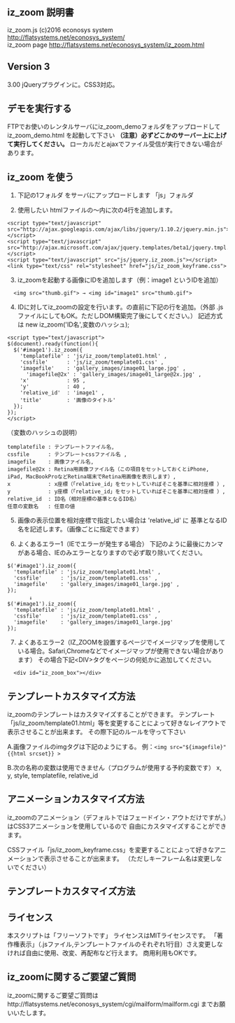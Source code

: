 iz_zoom 説明書
----------

iz_zoom.js (c)2016 econosys system  http://flatsystems.net/econosys_system/  
iz_zoom page   http://flatsystems.net/econosys_system/iz_zoom.html  

Version 3
----------

3.00 jQueryプラグインに。CSS3対応。

デモを実行する
----------

FTPでお使いのレンタルサーバにiz_zoom_demoフォルダをアップロードして
iz_zoom_demo.html を起動して下さい
**（注意）必ずどこかのサーバー上に上げて実行してください。**
ローカルだとajaxでファイル受信が実行できない場合があります。

iz_zoom を使う
-----------

1. 下記の1フォルダ をサーバにアップロードします
「js」フォルダ

2. 使用したい htmlファイルの<head>～</head>内に次の4行を追加します。
```
<script type="text/javascript" src="http://ajax.googleapis.com/ajax/libs/jquery/1.10.2/jquery.min.js"></script>
<script type="text/javascript" src="http://ajax.microsoft.com/ajax/jquery.templates/beta1/jquery.tmpl.js"></script>
<script type="text/javascript" src="js/jquery.iz_zoom.js"></script>
<link type="text/css" rel="stylesheet" href="js/iz_zoom_keyframe.css">
```

3. iz_zoomを起動する画像にIDを追加します（例：image1 というIDを追加）
```
  <img src="thumb.gif"> → <img id="image1" src="thumb.gif">
```

4. IDに対してiz_zoomの設定を行います。</body>の直前に下記の行を追加。（外部 .js ファイルにしてもOK。ただしDOM構築完了後にしてください。）
記述方式は new iz_zoom('ID名',変数のハッシュ);
```
<script type="text/javascript">
$(document).ready(function(){
  $('#image1').iz_zoom({
  	'templatefile' : 'js/iz_zoom/template01.html' ,
  	'cssfile'      : 'js/iz_zoom/template01.css' ,
  	'imagefile'    : 'gallery_images/image01_large.jpg' ,
      'imagefile@2x' : 'gallery_images/image01_large@2x.jpg' ,
  	'x'            : 95 ,
  	'y'            : 40 ,
  	'relative_id'  : 'image1' ,
  	'title'        : '画像のタイトル'
  });
});
</script>
```
（変数のハッシュの説明）
```
templatefile : テンプレートファイル名,
cssfile      : テンプレートcssファイル名 ,
imagefile    : 画像ファイル名,
imagefile@2x : Retina用画像ファイル名（この項目をセットしておくとiPhone, iPad, MacBookProなどRetina端末でRetina用画像を表示します）,
x            : x座標（「relative_id」をセットしていればそこを基準に相対座標 ）,
y            : y座標（「relative_id」をセットしていればそこを基準に相対座標 ）,
relative_id  : ID名（相対座標の基準となるID名）
任意の変数名   : 任意の値
```

5. 画像の表示位置を相対座標で指定したい場合は 'relative_id' に 基準となるID名を記述します。（画像ごとに指定できます）

6. よくあるエラー1（IEでエラーが発生する場合）
下記のように最後にカンマがある場合、IEのみエラーとなりますので必ず取り除いてください。
```
$('#image1').iz_zoom({
  'templatefile' : 'js/iz_zoom/template01.html' ,
  'cssfile'      : 'js/iz_zoom/template01.css' ,
  'imagefile'    : 'gallery_images/image01_large.jpg' ,
});
  　　　↓
$('#image1').iz_zoom({
  'templatefile' : 'js/iz_zoom/template01.html' ,
  'cssfile'      : 'js/iz_zoom/template01.css' ,
  'imagefile'    : 'gallery_images/image01_large.jpg'
});
```

7. よくあるエラー2（IZ_ZOOMを設置するページでイメージマップを使用している場合。Safari,Chromeなどでイメージマップが使用できない場合があります）
その場合下記&lt;DIV&gt;タグをページの何処かに追加してください。
```
  <div id="iz_zoom_box"></div>
```

テンプレートカスタマイズ方法
----------

iz_zoomのテンプレートはカスタマイズすることができます。
テンプレート「js/iz_zoom/template01.html」等を変更することによって好きなレイアウトで表示させることが出来ます。
その際下記のルールを守って下さい

A.画像ファイルのimgタグは下記のようにする。
例：```<img src="${imagefile}" {{html srcset}} >```

B.次の名称の変数は使用できません（プログラムが使用する予約変数です）
x, y, style, templatefile, relative_id


アニメーションカスタマイズ方法
----------

iz_zoomのアニメーション（デフォルトではフェードイン・アウトだけですが。）はCSS3アニメーションを使用しているので
自由にカスタマイズすることができます。

CSSファイル「js/iz_zoom_keyframe.css」を変更することによって好きなアニメーションで表示させることが出来ます。
（ただしキーフレーム名は変更しないでください）


テンプレートカスタマイズ方法
----------


ライセンス
----------

本スクリプトは「フリーソフトです」
ライセンスはMITライセンスです。
「著作権表示」（.jsファイル,テンプレートファイルのそれぞれ1行目）さえ変更しなければ自由に使用、改変、再配布など行えます。
商用利用もOKです。

iz_zoomに関するご要望ご質問
----------

iz_zoomに関するご要望ご質問はhttp://flatsystems.net/econosys_system/cgi/mailform/mailform.cgi
までお願いいたします。
